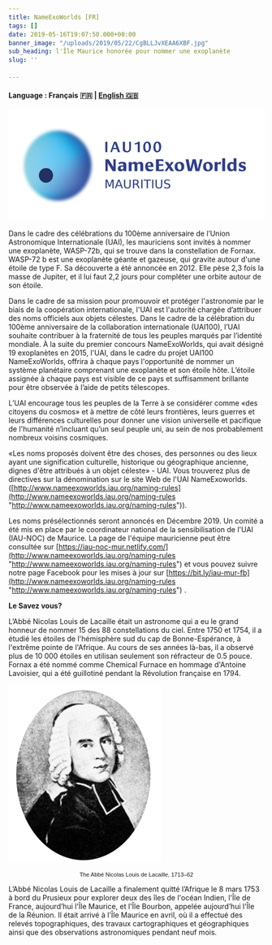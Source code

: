 ```yaml
---
title: NameExoWorlds [FR]
tags: []
date: 2019-05-16T19:07:50.000+00:00
banner_image: "/uploads/2019/05/22/CgBLLJvXEAA6XBF.jpg"
sub_heading: l'Île Maurice honorée pour nommer une exoplanète
slug: ''

---
```

#### Language : **Français 🇫🇷** | [English 🇬🇧](/activities/nameexoworlds/)

![](/uploads/2019/06/12/nameexomur.jpg)

Dans le cadre des célébrations du 100ème anniversaire de l’Union Astronomique Internationale (UAI), les mauriciens sont invités à nommer une exoplanète, WASP-72b, qui se trouve dans la constellation de Fornax. WASP-72 b est une exoplanète géante et gazeuse, qui gravite autour d'une étoile de type F. Sa découverte a été annoncée en 2012. Elle pèse 2,3 fois la masse de Jupiter, et il lui faut 2,2 jours pour compléter une orbite autour de son étoile.

Dans le cadre de sa mission pour promouvoir et protéger l'astronomie par le biais de la coopération internationale, l'UAI est l'autorité chargée d’attribuer des noms officiels aux objets célestes. Dans le cadre de la célébration du 100ème anniversaire de la collaboration internationale (UAI100), l’UAI souhaite contribuer à la fraternité de tous les peuples marqués par l’identité mondiale. À la suite du premier concours NameExoWorlds, qui avait désigné 19 exoplanètes en 2015, l'UAI, dans le cadre du projet UAI100 NameExoWorlds, offrira à chaque pays l'opportunité de nommer un système planétaire comprenant une exoplanète et son étoile hôte. L’étoile assignée à chaque pays est visible de ce pays et suffisamment brillante pour être observée à l’aide de petits télescopes.

L’UAI encourage tous les peuples de la Terre à se considérer comme «des citoyens du cosmos» et à mettre de côté leurs frontières, leurs guerres et leurs différences culturelles pour donner une vision universelle et pacifique de l'humanité n’incluant qu’un seul peuple uni, au sein de nos probablement nombreux voisins cosmiques.

«Les noms proposés doivent être des choses, des personnes ou des lieux ayant une signification culturelle, historique ou géographique ancienne, dignes d'être attribués à un objet céleste» - UAI. Vous trouverez plus de directives sur la dénomination sur le site Web de l'UAI NameExoworlds. ([http://www.nameexoworlds.iau.org/naming-rules](http://www.nameexoworlds.iau.org/naming-rules "http://www.nameexoworlds.iau.org/naming-rules")).

Les noms présélectionnés seront annoncés en Décembre 2019. Un comité a été mis en place par le coordinateur national de la sensibilisation de l'UAI (IAU-NOC) de Maurice. La page de l'équipe mauricienne peut être consultée sur [https://iau-noc-mur.netlify.com/](http://www.nameexoworlds.iau.org/naming-rules "http://www.nameexoworlds.iau.org/naming-rules") et vous pouvez suivre notre page Facebook pour les mises à jour sur [https://bit.ly/iau-mur-fb](http://www.nameexoworlds.iau.org/naming-rules "http://www.nameexoworlds.iau.org/naming-rules") .

**Le Savez vous?**

L’Abbé Nicolas Louis de Lacaille était un astronome qui a eu le grand honneur de nommer 15 des 88 constellations du ciel. Entre 1750 et 1754, il a étudié les étoiles de l'hémisphère sud du cap de Bonne-Espérance, à l'extrême pointe de l'Afrique. Au cours de ses années là-bas, il a observé plus de 10 000 étoiles en utilisan seulement son réfracteur de 0.5 pouce. Fornax a été nommé comme Chemical Furnace en hommage d'Antoine Lavoisier, qui a été guillotiné pendant la Révolution française en 1794.

![The Abbé Nicolas Louis de Lacaille, 1713–62.](/uploads/2019/06/12/Lacaille.png "The Abbé Nicolas Louis de Lacaille, 1713–62.")

<p style=" font-size: 80%;font-family: Verdana, Arial,sans-serif; text-align: center; ">The Abbé Nicolas Louis de Lacaille, 1713–62</p>

L’Abbé Nicolas Louis de Lacaille a finalement quitté l’Afrique le 8 mars 1753 à bord du Prusieux pour explorer deux des îles de l'océan Indien, l'Île de France, aujourd’hui l'Île Maurice, et l'Île Bourbon, appelée aujourd’hui l'Île de la Réunion. Il était arrivé à l'Île Maurice en avril, où il a effectué des relevés topographiques, des travaux cartographiques et géographiques ainsi que des observations astronomiques pendant neuf mois.